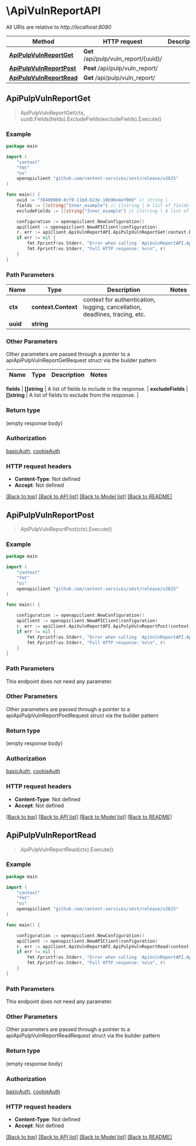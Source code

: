 # \ApiVulnReportAPI

All URIs are relative to *http://localhost:8080*

Method | HTTP request | Description
------------- | ------------- | -------------
[**ApiPulpVulnReportGet**](ApiVulnReportAPI.md#ApiPulpVulnReportGet) | **Get** /api/pulp/vuln_report/{uuid}/ | 
[**ApiPulpVulnReportPost**](ApiVulnReportAPI.md#ApiPulpVulnReportPost) | **Post** /api/pulp/vuln_report/ | 
[**ApiPulpVulnReportRead**](ApiVulnReportAPI.md#ApiPulpVulnReportRead) | **Get** /api/pulp/vuln_report/ | 



## ApiPulpVulnReportGet

> ApiPulpVulnReportGet(ctx, uuid).Fields(fields).ExcludeFields(excludeFields).Execute()



### Example

```go
package main

import (
	"context"
	"fmt"
	"os"
	openapiclient "github.com/content-services/zest/release/v2025"
)

func main() {
	uuid := "38400000-8cf0-11bd-b23e-10b96e4ef00d" // string | 
	fields := []string{"Inner_example"} // []string | A list of fields to include in the response. (optional)
	excludeFields := []string{"Inner_example"} // []string | A list of fields to exclude from the response. (optional)

	configuration := openapiclient.NewConfiguration()
	apiClient := openapiclient.NewAPIClient(configuration)
	r, err := apiClient.ApiVulnReportAPI.ApiPulpVulnReportGet(context.Background(), uuid).Fields(fields).ExcludeFields(excludeFields).Execute()
	if err != nil {
		fmt.Fprintf(os.Stderr, "Error when calling `ApiVulnReportAPI.ApiPulpVulnReportGet``: %v\n", err)
		fmt.Fprintf(os.Stderr, "Full HTTP response: %v\n", r)
	}
}
```

### Path Parameters


Name | Type | Description  | Notes
------------- | ------------- | ------------- | -------------
**ctx** | **context.Context** | context for authentication, logging, cancellation, deadlines, tracing, etc.
**uuid** | **string** |  | 

### Other Parameters

Other parameters are passed through a pointer to a apiApiPulpVulnReportGetRequest struct via the builder pattern


Name | Type | Description  | Notes
------------- | ------------- | ------------- | -------------

 **fields** | **[]string** | A list of fields to include in the response. | 
 **excludeFields** | **[]string** | A list of fields to exclude from the response. | 

### Return type

 (empty response body)

### Authorization

[basicAuth](../README.md#basicAuth), [cookieAuth](../README.md#cookieAuth)

### HTTP request headers

- **Content-Type**: Not defined
- **Accept**: Not defined

[[Back to top]](#) [[Back to API list]](../README.md#documentation-for-api-endpoints)
[[Back to Model list]](../README.md#documentation-for-models)
[[Back to README]](../README.md)


## ApiPulpVulnReportPost

> ApiPulpVulnReportPost(ctx).Execute()



### Example

```go
package main

import (
	"context"
	"fmt"
	"os"
	openapiclient "github.com/content-services/zest/release/v2025"
)

func main() {

	configuration := openapiclient.NewConfiguration()
	apiClient := openapiclient.NewAPIClient(configuration)
	r, err := apiClient.ApiVulnReportAPI.ApiPulpVulnReportPost(context.Background()).Execute()
	if err != nil {
		fmt.Fprintf(os.Stderr, "Error when calling `ApiVulnReportAPI.ApiPulpVulnReportPost``: %v\n", err)
		fmt.Fprintf(os.Stderr, "Full HTTP response: %v\n", r)
	}
}
```

### Path Parameters

This endpoint does not need any parameter.

### Other Parameters

Other parameters are passed through a pointer to a apiApiPulpVulnReportPostRequest struct via the builder pattern


### Return type

 (empty response body)

### Authorization

[basicAuth](../README.md#basicAuth), [cookieAuth](../README.md#cookieAuth)

### HTTP request headers

- **Content-Type**: Not defined
- **Accept**: Not defined

[[Back to top]](#) [[Back to API list]](../README.md#documentation-for-api-endpoints)
[[Back to Model list]](../README.md#documentation-for-models)
[[Back to README]](../README.md)


## ApiPulpVulnReportRead

> ApiPulpVulnReportRead(ctx).Execute()



### Example

```go
package main

import (
	"context"
	"fmt"
	"os"
	openapiclient "github.com/content-services/zest/release/v2025"
)

func main() {

	configuration := openapiclient.NewConfiguration()
	apiClient := openapiclient.NewAPIClient(configuration)
	r, err := apiClient.ApiVulnReportAPI.ApiPulpVulnReportRead(context.Background()).Execute()
	if err != nil {
		fmt.Fprintf(os.Stderr, "Error when calling `ApiVulnReportAPI.ApiPulpVulnReportRead``: %v\n", err)
		fmt.Fprintf(os.Stderr, "Full HTTP response: %v\n", r)
	}
}
```

### Path Parameters

This endpoint does not need any parameter.

### Other Parameters

Other parameters are passed through a pointer to a apiApiPulpVulnReportReadRequest struct via the builder pattern


### Return type

 (empty response body)

### Authorization

[basicAuth](../README.md#basicAuth), [cookieAuth](../README.md#cookieAuth)

### HTTP request headers

- **Content-Type**: Not defined
- **Accept**: Not defined

[[Back to top]](#) [[Back to API list]](../README.md#documentation-for-api-endpoints)
[[Back to Model list]](../README.md#documentation-for-models)
[[Back to README]](../README.md)

